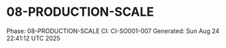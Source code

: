 # 08-PRODUCTION-SCALE
Phase: 08-PRODUCTION-SCALE
CI: CI-SO001-007
Generated: Sun Aug 24 22:41:12 UTC 2025
